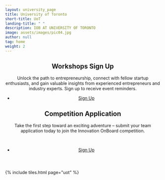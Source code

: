 ```yaml
---
layout: university_page
title: University of Toronto
short-title: UoT
landing-title: " "
description: IOB AT UNIVERSITY OF TORONTO
image: assets/images/pic04.jpg
author: null
tag: home
weight: 2
---
```


<!-- Main -->
<div id="main" class="alt">
    <section id="one" class="alt">
      <div class="inner">
        <header>
          <div class="row">
            <div class="6u 12u$(small)">
              <div class="box">
                <h1>Workshops Sign Up</h1>
                <p>
                  Unlock the path to entrepreneurship, connect with fellow startup enthusiasts, and gain valuable
                  insights from experienced entrepreneurs and industry experts. Sign up to receive event reminders.
                </p>
                <ul class="actions fit">
                  <li>
                    <a href="{{ '/participant-signup.html' | prepend: site.baseurl | prepend: site.url }}"
                      target="_blank" class="button fit">Sign Up</a>
                  </li>
                </ul>
              </div>
            </div>
            <div class="6u 12u$(small)">
              <div class="box">
                <h1>Competition Application</h1>
                <p>
                  Take the first step toward an exciting adventure – submit your team application today to join the
                  Innovation OnBoard competition.
                  <br>
                </p>
                <br>
                <ul class="actions fit">
                  <li>
                    <a href="{{ '/competition-application-choice-uot.html' | prepend: site.baseurl | prepend: site.url }}"
                      target="_blank" class="button fit">Sign Up</a>
                  </li>
                </ul>
              </div>
            </div>
          </div>
        </header>
      </div>
    </section>
</div>

{% include tiles.html page="uot" %}
